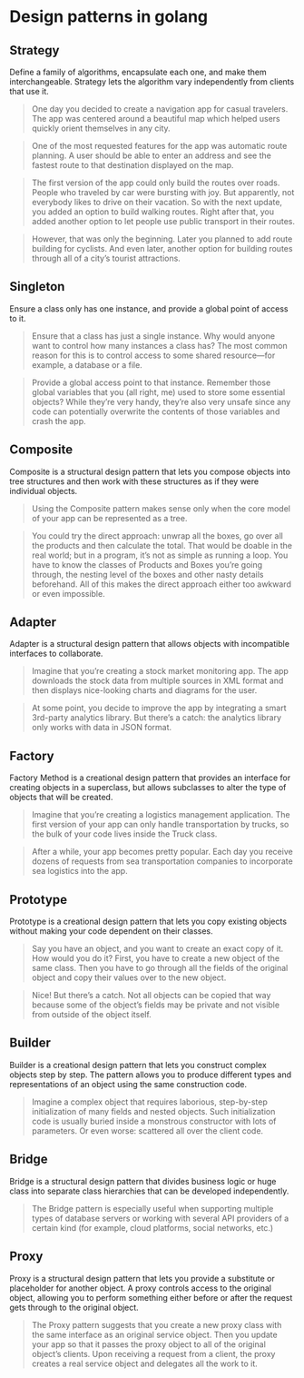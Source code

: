 # Design patterns in golang

## Strategy
Define a family of algorithms, encapsulate each one, and make them interchangeable. Strategy lets the algorithm vary independently from clients that use it.

>One day you decided to create a navigation app for casual travelers. The app was centered around a beautiful map which helped users quickly orient themselves in any city.

>One of the most requested features for the app was automatic route planning. A user should be able to enter an address and see the fastest route to that destination displayed on the map.

>The first version of the app could only build the routes over roads. People who traveled by car were bursting with joy. But apparently, not everybody likes to drive on their vacation. So with the next update, you added an option to build walking routes. Right after that, you added another option to let people use public transport in their routes.

>However, that was only the beginning. Later you planned to add route building for cyclists. And even later, another option for building routes through all of a city’s tourist attractions.

## Singleton
Ensure a class only has one instance, and provide a global point of access to it.

>Ensure that a class has just a single instance. Why would anyone want to control how many instances a class has? The most common reason for this is to control access to some shared resource—for example, a database or a file.

>Provide a global access point to that instance. Remember those global variables that you (all right, me) used to store some essential objects? While they’re very handy, they’re also very unsafe since any code can potentially overwrite the contents of those variables and crash the app.

## Composite
Composite is a structural design pattern that lets you compose objects into tree structures and then work with these structures as if they were individual objects.

>Using the Composite pattern makes sense only when the core model of your app can be represented as a tree.

>You could try the direct approach: unwrap all the boxes, go over all the products and then calculate the total. That would be doable in the real world; but in a program, it’s not as simple as running a loop. You have to know the classes of Products and Boxes you’re going through, the nesting level of the boxes and other nasty details beforehand. All of this makes the direct approach either too awkward or even impossible.

## Adapter
Adapter is a structural design pattern that allows objects with incompatible interfaces to collaborate.

>Imagine that you’re creating a stock market monitoring app. The app downloads the stock data from multiple sources in XML format and then displays nice-looking charts and diagrams for the user.

>At some point, you decide to improve the app by integrating a smart 3rd-party analytics library. But there’s a catch: the analytics library only works with data in JSON format.

## Factory
Factory Method is a creational design pattern that provides an interface for creating objects in a superclass, but allows subclasses to alter the type of objects that will be created.

>Imagine that you’re creating a logistics management application. The first version of your app can only handle transportation by trucks, so the bulk of your code lives inside the Truck class.

>After a while, your app becomes pretty popular. Each day you receive dozens of requests from sea transportation companies to incorporate sea logistics into the app.

## Prototype
Prototype is a creational design pattern that lets you copy existing objects without making your code dependent on their classes.

>Say you have an object, and you want to create an exact copy of it. How would you do it? First, you have to create a new object of the same class. Then you have to go through all the fields of the original object and copy their values over to the new object.

>Nice! But there’s a catch. Not all objects can be copied that way because some of the object’s fields may be private and not visible from outside of the object itself.

## Builder
Builder is a creational design pattern that lets you construct complex objects step by step. The pattern allows you to produce different types and representations of an object using the same construction code.

> Imagine a complex object that requires laborious, step-by-step initialization of many fields and nested objects. Such initialization code is usually buried inside a monstrous constructor with lots of parameters. Or even worse: scattered all over the client code.

## Bridge
Bridge is a structural design pattern that divides business logic or huge class into separate class hierarchies that can be developed independently.

> The Bridge pattern is especially useful when supporting multiple types of database servers or working with several API providers of a certain kind (for example, cloud platforms, social networks, etc.)

## Proxy
Proxy is a structural design pattern that lets you provide a substitute or placeholder for another object. A proxy controls access to the original object, allowing you to perform something either before or after the request gets through to the original object.

> The Proxy pattern suggests that you create a new proxy class with the same interface as an original service object. Then you update your app so that it passes the proxy object to all of the original object’s clients. Upon receiving a request from a client, the proxy creates a real service object and delegates all the work to it.